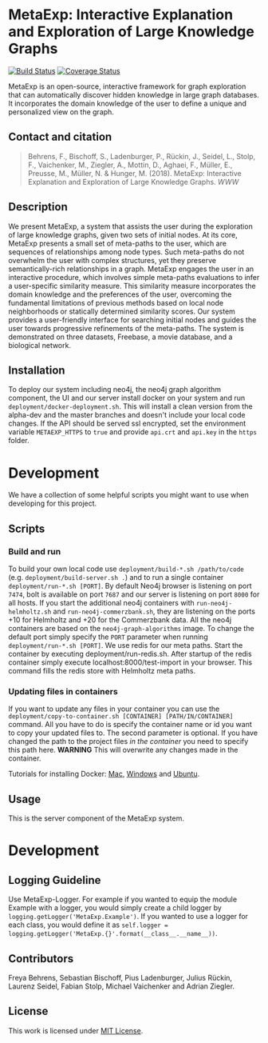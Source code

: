 # MetaExp: Interactive Explanation and Exploration of Large Knowledge Graphs
[![Build Status](https://travis-ci.org/KDD-OpenSource/32de-python.svg?branch=master)](https://travis-ci.org/KDD-OpenSource/32de-python)
[![Coverage Status](https://coveralls.io/repos/github/KDD-OpenSource/32de-python/badge.svg?branch=master)](https://coveralls.io/github/KDD-OpenSource/32de-python?branch=master)

MetaExp is an open-source, interactive framework for graph exploration that can automatically discover hidden knowledge in large graph databases.
It incorporates the domain knowledge of the user to define a unique and personalized view on the graph.

## Contact and citation
> Behrens, F., Bischoff, S., Ladenburger, P., Rückin, J., Seidel, L., Stolp, F., Vaichenker, M.,  Ziegler, A., Mottin, D., Aghaei, F., Müller, E., Preusse, M., Müller, N. & Hunger, M. (2018). MetaExp: Interactive Explanation and Exploration of Large Knowledge Graphs. *WWW*

## Description
We present MetaExp, a system that assists the user during the exploration of large knowledge graphs, given two sets of initial nodes.
At its core, MetaExp presents a small set of meta-paths to the user, which are sequences of relationships among node types.
Such meta-paths do not overwhelm the user with complex structures, yet they preserve semantically-rich relationships in a graph.
MetaExp engages the user in an interactive procedure, which involves simple meta-paths evaluations to infer a user-specific similarity measure.
This similarity measure incorporates the domain knowledge and the preferences of the user, overcoming the fundamental limitations of previous methods based on local node neighborhoods or statically determined similarity scores.
Our system provides a user-friendly interface for searching initial nodes and guides the user towards progressive refinements of the meta-paths.
The system is demonstrated on three datasets, Freebase, a movie database, and a biological network.

## Installation
To deploy our system including neo4j, the neo4j graph algorithm component, the UI and our server install docker on your system and run `deployment/docker-deployment.sh`.
This will install a clean version from the alpha-dev and the master branches and doesn't include your local code changes.
If the API should be served ssl encrypted, set the environment variable `METAEXP_HTTPS` to `true` and provide `api.crt` and `api.key` in the `https` folder.

# Development
We have a collection of some helpful scripts you might want to use when developing for this project.

## Scripts

### Build and run
To build your own local code use `deployment/build-*.sh /path/to/code` (e.g. `deployment/build-server.sh .`) and to
run a single container `deployment/run-*.sh [PORT]`.
By default Neo4j browser is listening on port `7474`, bolt is available on port `7687` and
our server is listening on port `8000` for all hosts.
If you start the additional neo4j containers with `run-neo4j-helmholtz.sh` and `run-neo4j-commerzbank.sh`,
they are listening on the ports +10 for Helmholtz and +20 for the Commerzbank data.
All the neo4j containers are based on the `neo4j-graph-algorithms` image.
To change the default port simply specify the `PORT` parameter when running `deployment/run-*.sh [PORT]`.
We use redis for our meta paths. Start the container by executing deployment/run-redis.sh.
After startup of the redis container simply execute localhost:8000/test-import in your browser. This command fills the
redis store with Helmholtz meta paths.

### Updating files in containers
If you want to update any files in your container you can use the
`deployment/copy-to-container.sh [CONTAINER] [PATH/IN/CONTAINER]` command.
All you have to do is specify the container name or id you want to copy your updated files to.
The second parameter is optional.
If you have changed the path to the project files *in the container* you need to specify this path here.
**WARNING** This will overwrite any changes made in the container.

Tutorials for installing Docker: [Mac](https://docs.docker.com/docker-for-mac/install/), [Windows](https://docs.docker.com/docker-for-windows/install/) and [Ubuntu](https://docs.docker.com/engine/installation/linux/docker-ce/ubuntu/).

## Usage
This is the server component of the MetaExp system.

# Development
## Logging Guideline
Use MetaExp-Logger. For example if you wanted to equip the module Example with a logger, you would simply create a child logger by `logging.getLogger('MetaExp.Example')`. If you wanted to use a logger for
each class, you would define it as `self.logger = logging.getLogger('MetaExp.{}'.format(__class__.__name__))`.

## Contributors
Freya Behrens, Sebastian Bischoff, Pius Ladenburger, Julius Rückin, Laurenz Seidel, Fabian Stolp, Michael Vaichenker and Adrian Ziegler.

## License
This work is licensed under [MIT License](LICENSE.md).
